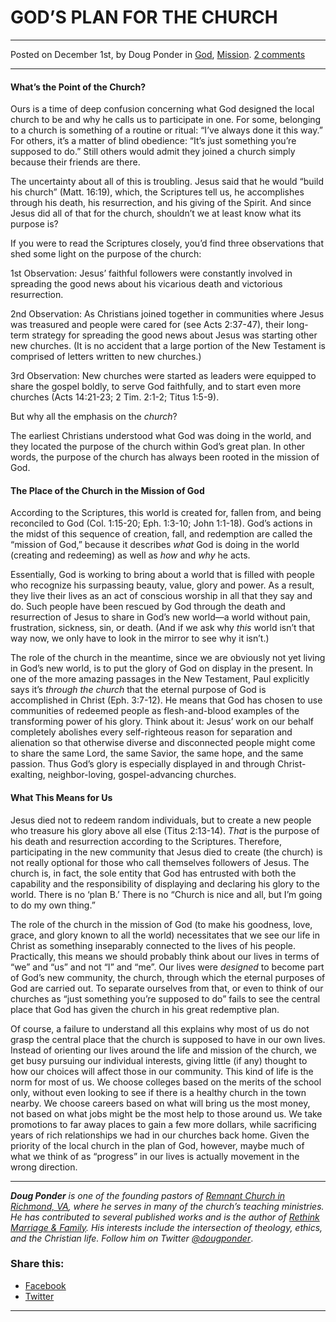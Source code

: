 GOD’S PLAN FOR THE CHURCH
=========================

* * *

Posted on December 1st, by Doug Ponder in [God](http://www.remnantresource.org/category/god/), [Mission](http://www.remnantresource.org/category/mission/). [2 comments](http://www.remnantresource.org/gods-plan-for-the-church/#comments)

* * *

#### What’s the Point of the Church?

Ours is a time of deep confusion concerning what God designed the local church to be and why he calls us to participate in one. For some, belonging to a church is something of a routine or ritual: “I’ve always done it this way.” For others, it’s a matter of blind obedience: “It’s just something you’re supposed to do.” Still others would admit they joined a church simply because their friends are there.

The uncertainty about all of this is troubling. Jesus said that he would “build his church” (Matt. 16:19), which, the Scriptures tell us, he accomplishes through his death, his resurrection, and his giving of the Spirit. And since Jesus did all of that for the church, shouldn’t we at least know what its purpose is?

If you were to read the Scriptures closely, you’d find three observations that shed some light on the purpose of the church:

1st Observation: Jesus’ faithful followers were constantly involved in spreading the good news about his vicarious death and victorious resurrection.

2nd Observation: As Christians joined together in communities where Jesus was treasured and people were cared for (see Acts 2:37-47), their long-term strategy for spreading the good news about Jesus was starting other new churches. (It is no accident that a large portion of the New Testament is comprised of letters written to new churches.)

3rd Observation: New churches were started as leaders were equipped to share the gospel boldly, to serve God faithfully, and to start even more churches (Acts 14:21-23; 2 Tim. 2:1-2; Titus 1:5-9).

But why all the emphasis on the _church_?

The earliest Christians understood what God was doing in the world, and they located the purpose of the church within God’s great plan. In other words, the purpose of the church has always been rooted in the mission of God.

#### **The Place of the Church in the Mission of God**

According to the Scriptures, this world is created for, fallen from, and being reconciled to God (Col. 1:15-20; Eph. 1:3-10; John 1:1-18). God’s actions in the midst of this sequence of creation, fall, and redemption are called the “mission of God,” because it describes _what_ God is doing in the world (creating and redeeming) as well as _how_ and _why_ he acts.

Essentially, God is working to bring about a world that is filled with people who recognize his surpassing beauty, value, glory and power. As a result, they live their lives as an act of conscious worship in all that they say and do. Such people have been rescued by God through the death and resurrection of Jesus to share in God’s new world—a world without pain, frustration, sickness, sin, or death. (And if we ask why _this_ world isn’t that way now, we only have to look in the mirror to see why it isn’t.)

The role of the church in the meantime, since we are obviously not yet living in God’s new world, is to put the glory of God on display in the present. In one of the more amazing passages in the New Testament, Paul explicitly says it’s _through the church_ that the eternal purpose of God is accomplished in Christ (Eph. 3:7-12). He means that God has chosen to use communities of redeemed people as flesh-and-blood examples of the transforming power of his glory. Think about it: Jesus’ work on our behalf completely abolishes every self-righteous reason for separation and alienation so that otherwise diverse and disconnected people might come to share the same Lord, the same Savior, the same hope, and the same passion. Thus God’s glory is especially displayed in and through Christ-exalting, neighbor-loving, gospel-advancing churches.

#### **What This Means for Us**

Jesus died not to redeem random individuals, but to create a new people who treasure his glory above all else (Titus 2:13-14). _That_ is the purpose of his death and resurrection according to the Scriptures. Therefore, participating in the new community that Jesus died to create (the church) is not really optional for those who call themselves followers of Jesus. The church is, in fact, the sole entity that God has entrusted with both the capability and the responsibility of displaying and declaring his glory to the world. There is no ‘plan B.’ There is no “Church is nice and all, but I’m going to do my own thing.”

The role of the church in the mission of God (to make his goodness, love, grace, and glory known to all the world) necessitates that we see our life in Christ as something inseparably connected to the lives of his people. Practically, this means we should probably think about our lives in terms of “we” and “us” and not “I” and “me”. Our lives were _designed_ to become part of God’s new community, the church, through which the eternal purposes of God are carried out. To separate ourselves from that, or even to think of our churches as “just something you’re supposed to do” fails to see the central place that God has given the church in his great redemptive plan.

Of course, a failure to understand all this explains why most of us do not grasp the central place that the church is supposed to have in our own lives. Instead of orienting our lives around the life and mission of the church, we get busy pursuing our individual interests, giving little (if any) thought to how our choices will affect those in our community. This kind of life is the norm for most of us. We choose colleges based on the merits of the school only, without even looking to see if there is a healthy church in the town nearby. We choose careers based on what will bring us the most money, not based on what jobs might be the most help to those around us. We take promotions to far away places to gain a few more dollars, while sacrificing years of rich relationships we had in our churches back home. Given the priority of the local church in the plan of God, however, maybe much of what we think of as “progress” in our lives is actually movement in the wrong direction.

* * *

_**Doug Ponder** is one of the founding pastors of [Remnant Church in Richmond, VA](http://www.remnantrichmond.org/), where he serves in many of the church’s teaching ministries. He has contributed to several published works and is the author of [Rethink Marriage & Family](http://www.remnantrichmond.org/mediafiles/uploaded/r/0e1604567_rethink-marriage-and-family-ebook.pdf). His interests include the intersection of theology, ethics, and the Christian life. Follow him on Twitter [@dougponder](https://twitter.com/dougponder)_.

### Share this:

*   [Facebook](http://www.remnantresource.org/gods-plan-for-the-church/?share=facebook "Click to share on Facebook")
*   [Twitter](http://www.remnantresource.org/gods-plan-for-the-church/?share=twitter "Click to share on Twitter")

  

* * *
